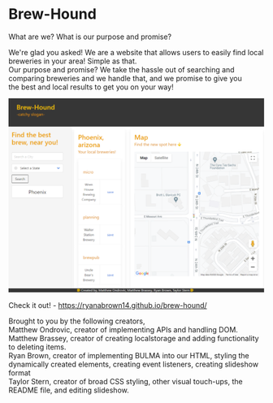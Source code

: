 # Brew-Hound

  What are we? What is our purpose and promise?</br>
 
 We're glad you asked! We are a website that allows users to easily find local breweries in your area! Simple as that. </br>
 Our purpose and promise? We take the hassle out of searching and comparing breweries and we handle that, and we promise to give you<br>
 the best and local results to get you on your way!
 
 ![image](./assets/images/Application-screenshot.png)
 
  Check it out! - https://ryanabrown14.github.io/brew-hound/ 

 Brought to you by the following creators,</br>
 Matthew Ondrovic, creator of implementing APIs and handling DOM.</br>
 Matthew Brassey, creator of creating localstorage and adding functionality to deleting items.</br>
 Ryan Brown, creator of implementing BULMA into our HTML, styling the dynamically created elements, creating event listeners, creating slideshow format</br>
 Taylor Stern, creator of broad CSS styling, other visual touch-ups, the README file, and editing slideshow. </br>
